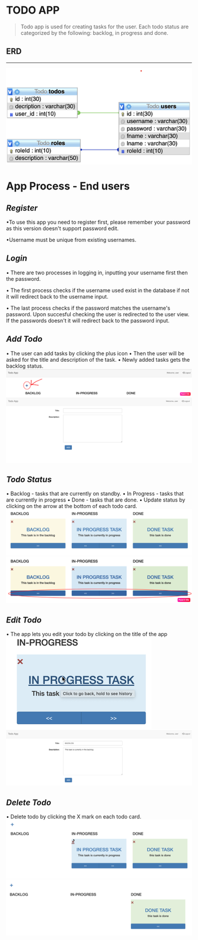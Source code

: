 # **TODO APP**
>Todo app is used for creating tasks for the user. Each todo status are categorized by the following: backlog, in progress and done.

## **ERD**
___
![](res/ERD.png)

# **App Process - End users**
## *Register*
•To use this app you need to register first, please remember your password as this version doesn't support password edit.

•Username must be unique from existing usernames. 
    
## *Login* 
• There are two processes in logging in, inputting your username first then the password.

• The first process checks if the username used exist in the database if not it will redirect back to the username input.

• The last process checks if the password matches the username's password. Upon succesful checking the user is redirected to the user view. If the passwords doesn't it will redirect back to the password input.

## *Add Todo*
• The user can add tasks by clicking the plus icon
• Then the user will be asked for the title and description of the task.
• Newly added tasks gets the backlog status.
![](res/plusicon.png)
![](res/addtodo.png)
## *Todo Status*
• Backlog - tasks that are currently on standby.
• In Progress - tasks that are currently in progress
• Done - tasks that are done.
• Update status by clicking on the arrow at the bottom of each todo card.
![](res/taskstatus.png)
![](res/updatestatus.png)
## *Edit Todo*
• The app lets you edit your todo  by clicking on the title of the app
![](res/edittodofrmtitle.png)
![](res/edittodo.png)
##  *Delete Todo*
• Delete todo by clicking the X mark on each todo card.
![](res/deletetodo.png)
![](res/deletetodo2.png)
